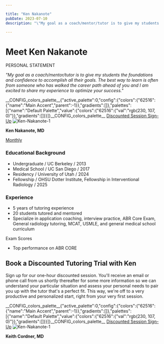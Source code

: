 ```yaml
---

title: "Ken Nakanote"
pubDate: 2023-07-10
description: "\"My goal as a coach/mentor/tutor is to give my students the foundations and confidence to accomplish all their goals. The best way to learn is often from s"

---
```



# Meet Ken Nakanote

PERSONAL STATEMENT

_"My goal as a coach/mentor/tutor is to give my students the foundations and confidence to accomplish all their goals. The best way to learn is often from someone who has walked the career path ahead of you and I am excited to share my experience to optimize your success."_

\_\_CONFIG\_colors\_palette\_\_{"active\_palette":0,"config":{"colors":{"62516":{"name":"Main Accent","parent":-1}},"gradients":\[\]},"palettes":\[{"name":"Default Palette","value":{"colors":{"62516":{"val":"rgb(230, 107, 0)"}},"gradients":\[\]}}\]}\_\_CONFIG\_colors\_palette\_\_ [Discounted Session Sign-Up](/purchase-discounted-session/) ![](https://i2xfwztd2ksbegse.public.blob.vercel-storage.com/wp/2023/07/Ken-Nakanote-1.webp "Ken-Nakanote-1")

**Ken Nakanote, MD**

[Monthly](#)

### Educational Background

- Undergraduate / UC Berkeley / 2013
- Medical School / UC San Diego / 2017
- Residency / University of Utah / 2024
- Fellowship / OHSU Dotter Institute, Fellowship in Interventional Radiology / 2025

### Experience

- 5 years of tutoring experience
- 20 students tutored and mentored
- Specialize in application coaching, interview practice, ABR Core Exam, General radiology tutoring, MCAT, USMLE, and general medical school curriculum

Exam Scores

- Top performance on ABR CORE

## Book a Discounted Tutoring Trial with Ken

Sign up for our one-hour discounted session. You'll receive an email or phone call from us shortly thereafter for some more information so we can understand your particular situation and assess your personal needs to pair you up with the tutor that's a perfect fit. This way, we're off to a very productive and personalized start, right from your very first session.

\_\_CONFIG\_colors\_palette\_\_{"active\_palette":0,"config":{"colors":{"62516":{"name":"Main Accent","parent":-1}},"gradients":\[\]},"palettes":\[{"name":"Default Palette","value":{"colors":{"62516":{"val":"rgb(230, 107, 0)"}},"gradients":\[\]}}\]}\_\_CONFIG\_colors\_palette\_\_ [Discounted Session Sign-Up](/purchase-discounted-session/) ![](https://i2xfwztd2ksbegse.public.blob.vercel-storage.com/wp/2023/07/Ken-Nakanote-1.webp "Ken-Nakanote-1")

**Keith Cordner, MD**
